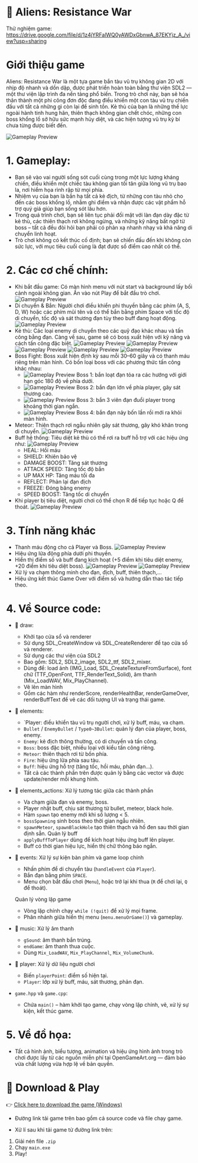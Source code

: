 # 🌌 Aliens: Resistance War

Thử nghiệm game: https://drive.google.com/file/d/1z4jYRFalWQ0yAWDxGbnwA_87EKYjz_A_/view?usp=sharing

# Giới thiệu game
Aliens: Resistance War là một tựa game bắn tàu vũ trụ không gian 2D với nhịp độ nhanh và dồn dập, được phát triển hoàn toàn bằng thư viện SDL2 — một thư viện lập trình đa nền tảng phổ biến. Trong trò chơi này, bạn sẽ hóa thân thành một phi công đơn độc đang điều khiển một con tàu vũ trụ chiến đấu với tất cả những gì còn lại để sinh tồn. Kẻ thù của bạn là những thế lực ngoài hành tinh hung hãn, thiên thạch không gian chết chóc, những con boss khổng lồ sở hữu sức mạnh hủy diệt, và các hiện tượng vũ trụ kỳ bí chưa từng được biết đến.

![Gameplay Preview](image/ARWBackground.png)

# 1. Gameplay:
- Bạn sẽ vào vai người sống sót cuối cùng trong một lực lượng kháng chiến, điều khiển một chiếc tàu không gian tối tân giữa lòng vũ trụ bao la, nơi hiểm họa rình rập từ mọi phía.
- Nhiệm vụ của bạn là bắn hạ tất cả kẻ địch, từ những con tàu nhỏ cho đến các boss khổng lồ, nhằm ghi điểm và nhận được các vật phẩm hỗ trợ quý giá giúp bạn sống sót lâu hơn.
- Trong quá trình chơi, bạn sẽ liên tục phải đối mặt với làn đạn dày đặc từ kẻ thù, các thiên thạch rơi không ngừng, và những kỹ năng bất ngờ từ boss – tất cả đều đòi hỏi bạn phải có phản xạ nhanh nhạy và khả năng di chuyển linh hoạt.
- Trò chơi không có kết thúc cố định; bạn sẽ chiến đấu đến khi không còn sức lực, với mục tiêu cuối cùng là đạt được số điểm cao nhất có thể.

# 2. Các cơ chế chính:
- Khi bắt đầu game: Có màn hình menu với nút start và background lấy bối cảnh ngoài không gian. Ấn vào nút Play để bắt đầu trò chơi.
  ![Gameplay Preview](image/ARWPlayButton.png)
- Di chuyển & Bắn: Người chơi điều khiển phi thuyền bằng các phím (A, S, D, W) hoặc các phím mũi tên và có thể bắn bằng phím Space với tốc độ di chuyển, tốc độ và sát thương đạn tùy theo buff đang hoạt động.
  ![Gameplay Preview](image/mechanism.png)
- Kẻ thù: Các loại enemy di chuyển theo các quỹ đạo khác nhau và tấn công bằng đạn. Càng về sau, game sẽ có boss xuất hiện với kỹ năng và cách tấn công đặc biệt.
  ![Gameplay Preview](image/enemy1.png)
  ![Gameplay Preview](image/enemy2.png)
  ![Gameplay Preview](image/enemy3.png)
  ![Gameplay Preview](image/enemy4.png)
  ![Gameplay Preview](image/enemy5.png)
- Boss Fight: Boss xuất hiện định kỳ sau mỗi 30–60 giây và có thanh máu riêng trên màn hình. Có bốn loại boss với các phương thức tấn công khác nhau:
  + ![Gameplay Preview](image/boss1.png) Boss 1: bắn loạt đạn tỏa ra các hướng với giới hạn góc 180 độ về phía dưới.
  + ![Gameplay Preview](image/boss2.png) Boss 2: bắn đạn lớn về phía player, gây sát thương cao.
  + ![Gameplay Preview](image/boss3.png) Boss 3: bắn 3 viên đạn đuổi player trong khoảng thời gian ngắn.
  + ![Gameplay Preview](image/boss4.png) Boss 4: bắn đạn nảy bốn lần rồi mới ra khỏi màn hình.
- Meteor: Thiên thạch rơi ngẫu nhiên gây sát thương, gây khó khăn trong di chuyển.
  ![Gameplay Preview](image/meteor.png)
- Buff hệ thống: Tiêu diệt kẻ thù có thể rơi ra buff hỗ trợ với các hiệu ứng như:
  ![Gameplay Preview](image/buffAppear.png)
  + HEAL: Hồi máu
  + SHIELD: Khiên bảo vệ
  + DAMAGE BOOST: Tăng sát thương
  + ATTACK SPEED: Tăng tốc độ bắn
  + UP MAX HP: Tăng máu tối đa
  + REFLECT: Phản lại đạn địch
  + FREEZE: Đóng băng enemy
  + SPEED BOOST: Tăng tốc di chuyển
- Khi player bị tiêu diệt, người chơi có thể chọn R để tiếp tục hoặc Q để thoát.
  ![Gameplay Preview](image/endgame.png)

# 3.  Tính năng khác
- Thanh máu động cho cả Player và Boss.
  ![Gameplay Preview](image/hp.png)
- Hiệu ứng lửa động phía dưới phi thuyền.
- Hiển thị điểm số và buff đang kích hoạt (+5 điểm khi tiêu diệt enemy, +20 điểm khi tiêu diệt boss).
  ![Gameplay Preview](image/point.png.png)
  ![Gameplay Preview](image/buffDisplay.png)
- Xử lý va chạm thông minh cho đạn, địch, buff, thiên thạch,...
- Hiệu ứng kết thúc Game Over với điểm số và hướng dẫn thao tác tiếp theo.

# 4. Về Source code:
- 📂 draw:
  + Khởi tạo cửa sổ và renderer
  + Sử dụng SDL_CreateWindow và SDL_CreateRenderer để tạo cửa sổ và renderer.
  + Sử dụng các thư viện của SDL2
  + Bao gồm: SDL2, SDL2_image, SDL2_ttf, SDL2_mixer.
  + Dùng để: load ảnh (IMG_Load, SDL_CreateTextureFromSurface), font chữ (TTF_OpenFont, TTF_RenderText_Solid), âm thanh (Mix_LoadWAV, Mix_PlayChannel).
  + Vẽ lên màn hình
  + Gồm các hàm như renderScore, renderHealthBar, renderGameOver, renderBuffText để vẽ các đối tượng UI và trạng thái game.
    
- 📂 elements:
  + `Player: điều khiển tàu vũ trụ người chơi, xử lý buff, máu, va chạm.
  + `Bullet` / `EnemyBullet` / `Type0~3Bullet`: quản lý đạn của player, boss, enemy.
  + `Enemy`: kẻ địch thông thường, có di chuyển và tấn công.
  + `Boss`: boss đặc biệt, nhiều loại với kiểu tấn công riêng.
  + `Meteor`: thiên thạch rơi từ bốn phía.
  + `Fire`: hiệu ứng lửa phía sau tàu.
  + `Buff`: hiệu ứng hỗ trợ (tăng tốc, hồi máu, phản đạn...).
  + Tất cả các thành phần trên được quản lý bằng các vector và được update/render mỗi khung hình.

- 📂 elements_actions:
  Xử lý tương tác giữa các thành phần
  + Va chạm giữa đạn và enemy, boss.
  + Player nhặt buff, chịu sát thương từ bullet, meteor, black hole.
  + Hàm `spawn` tạo enemy mới khi số lượng < 5.
  + `bossSpawning` sinh boss theo thời gian ngẫu nhiên.
  + `spawnMeteor`, `spawnBlackHole` tạo thiên thạch và hố đen sau thời gian định sẵn.
  Quản lý buff
  + `applyBuffToPlayer` dùng để kích hoạt hiệu ứng buff lên player.
  + Buff có thời gian hiệu lực, hiển thị chữ thông báo ngắn.

- 📂 events:
  Xử lý sự kiện bàn phím và game loop chính
  + Nhấn phím để di chuyển tàu (`handleEvent` của `Player`).
  + Bắn đạn bằng phím `SPACE`.
  + Menu chọn bắt đầu chơi (`Menu`), hoặc trở lại khi thua (`R` để chơi lại, `Q` để thoát).
  
  Quản lý vòng lặp game
  + Vòng lặp chính chạy `while (!quit)` để xử lý mọi frame.
  + Phân nhánh giữa hiển thị menu (`menu.menuOrGame()`) và gameplay.

- 📂 music:
  Xử lý âm thanh
  + `gSound`: âm thanh bắn trúng.
  + `endGame`: âm thanh thua cuộc.
  + Dùng `Mix_LoadWAV`, `Mix_PlayChannel`, `Mix_VolumeChunk`.

- 📂 player:
  Xử lý dữ liệu người chơi
  + Biến `playerPoint`: điểm số hiện tại.
  + `Player`: lớp xử lý buff, máu, sát thương, phản đạn.

- `game.hpp`  và  `game.cpp`:
  + Chứa `main()` – hàm khởi tạo game, chạy vòng lặp chính, vẽ, xử lý sự kiện, kết thúc game.
 
# 5. Về đồ họa:
- Tất cả hình ảnh, biểu tượng, animation và hiệu ứng hình ảnh trong trò chơi được lấy từ các nguồn miễn phí tại OpenGameArt.org — đảm bảo vừa chất lượng vừa hợp lệ về bản quyền.

# 🔽 Download & Play

👉 [Click here to download the game (Windows)](https://github.com/ledinhdung2604/Aliens-Resistance-War/releases/download/v1.0/Aliens-Resistance-War.zip)

- Đường link tải game trên bao gồm cả source code và file chạy game.

- Xử lí sau khi tải game từ đường link trên:
1. Giải nén file `.zip`
2. Chạy `main.exe`
3. Play!
